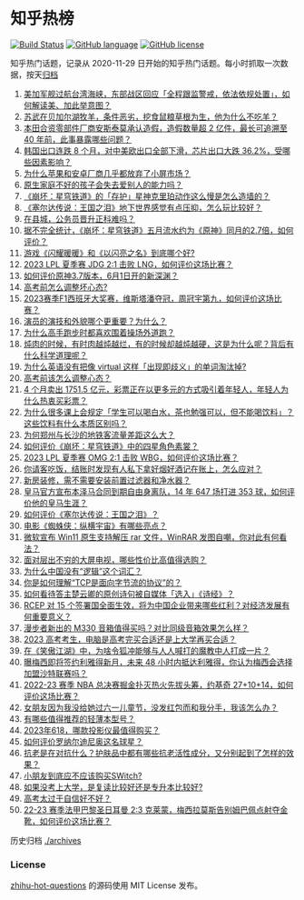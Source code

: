 # 知乎热榜
[![Build Status](https://github.com/ToWeLong/zhihu-hot-questions/workflows/CI/badge.svg)](https://github.com/ToWeLong/zhihu-hot-questions/actions)
[![GitHub language](https://img.shields.io/badge/language-golang-orange.svg)](https://golang.org/)
[![GitHub license](https://img.shields.io/github/license/ToWeLong/zhihu-hot-questions)](https://github.com/ToWeLong/zhihu-hot-questions/blob/main/LICENSE)

知乎热门话题，记录从 2020-11-29 日开始的知乎热门话题。每小时抓取一次数据，按天[归档](./archives)

<!-- BEGIN -->

1. [美加军舰过航台湾海峡，东部战区回应「全程跟监警戒，依法依规处置」，如何解读美、加此举意图？](https://www.zhihu.com/question/604645738)
1. [苏武在贝加尔湖牧羊，条件恶劣，挖食鼠粮草根为生，他为什么不吃羊？](https://www.zhihu.com/question/25483987)
1. [本田合资零部件厂商安斯泰莫承认造假，造假数量超 2 亿件，最长可追溯至 40 年前，此事暴露哪些问题？](https://www.zhihu.com/question/602979872)
1. [韩国出口连跌 8 个月，对中美欧出口全部下滑，芯片出口大跌 36.2%，受哪些因素影响？](https://www.zhihu.com/question/604222429)
1. [为什么苹果和安卓厂商几乎都放弃了小屏市场？](https://www.zhihu.com/question/603801469)
1. [原生家庭不好的孩子会失去爱别人的能力吗？](https://www.zhihu.com/question/603427798)
1. [《崩坏：星穹铁道》的「存护」星神克里珀动作这么慢是怎么造墙的？](https://www.zhihu.com/question/603007268)
1. [《塞尔达传说：王国之泪》地下世界感觉有点压抑，怎么玩比较好？](https://www.zhihu.com/question/600762687)
1. [在县城，公务员晋升正科难吗？](https://www.zhihu.com/question/597393632)
1. [据不完全统计，《崩坏：星穹铁道》五月流水约为《原神》同月的2.7倍，如何评价？](https://www.zhihu.com/question/604195870)
1. [游戏《闪耀暖暖》和《以闪亮之名》到底哪个好?](https://www.zhihu.com/question/553106542)
1. [2023 LPL 夏季赛 JDG 2:1 击败 LNG，如何评价这场比赛？](https://www.zhihu.com/question/604743338)
1. [如何评价原神3.7版本，6月1日开的新深渊？](https://www.zhihu.com/question/604176024)
1. [高考前怎么调整坏心态?](https://www.zhihu.com/question/604564643)
1. [2023赛季F1西班牙大奖赛，维斯塔潘夺冠，周冠宇第九，如何评价这场比赛？](https://www.zhihu.com/question/604771008)
1. [演员的演技和外貌哪个更重要？为什么？](https://www.zhihu.com/question/596500790)
1. [为什么高手跑步时都喜欢围着操场外道跑？](https://www.zhihu.com/question/604645602)
1. [炖肉的时候，有时肉越炖越烂，有的时候却越炖越硬，这是为什么呢？背后有什么科学道理呢？](https://www.zhihu.com/question/507310446)
1. [为什么英语没有把像 virtual 这样「出现即歧义」的单词淘汰掉?](https://www.zhihu.com/question/603452321)
1. [高考前该怎么调整心态？](https://www.zhihu.com/question/604041092)
1. [4 个月卖出 1751.5 亿元，彩票正在以更多元的方式吸引着年轻人，年轻人为什么热衷买彩票？](https://www.zhihu.com/question/604618222)
1. [为什么很多课上会规定「学生可以喝白水，茶也勉强可以，但不能喝饮料」？这些饮料有什么本质区别吗？](https://www.zhihu.com/question/601191918)
1. [为何郑州与长沙的地铁客流量差距这么大？](https://www.zhihu.com/question/603935230)
1. [如何评价《崩坏：星穹铁道》中的四星角色素裳？](https://www.zhihu.com/question/599375788)
1. [2023 LPL 夏季赛 OMG 2:1 击败 WBG，如何评价这场比赛？](https://www.zhihu.com/question/604739881)
1. [你请客吃饭，结账时发现有人私下拿好烟好酒记在账上，怎么应对？](https://www.zhihu.com/question/465991724)
1. [新房装修，需不需要安装前置过滤器和净水器？](https://www.zhihu.com/question/450419506)
1. [皇马官方宣布本泽马合同到期自由身离队，14 年 647 场打进 353 球，如何评价他的皇马生涯？](https://www.zhihu.com/question/604741814)
1. [如何评价《塞尔达传说：王国之泪》？](https://www.zhihu.com/question/593908300)
1. [电影《蜘蛛侠：纵横宇宙》有哪些亮点？](https://www.zhihu.com/question/504215688)
1. [微软宣布 Win11 原生支持解压 rar 文件，WinRAR 发图自嘲，你对此有何看法？](https://www.zhihu.com/question/604180951)
1. [面对层出不穷的大屏电视，哪些性价比高值得选购？](https://www.zhihu.com/question/604717678)
1. [为什么中国没有“逻辑”这个词汇？](https://www.zhihu.com/question/602626141)
1. [你是如何理解“TCP是面向字节流的协议”的？](https://www.zhihu.com/question/602003556)
1. [如何看待答主楚云卿的原创诗句被自媒体「选入」《诗经》？](https://www.zhihu.com/question/604719253)
1. [RCEP 对 15 个签署国全面生效，将为中国企业带来哪些红利？对经济发展有何重要意义？](https://www.zhihu.com/question/604377442)
1. [漫步者新出的 M330 音箱值得买吗？对比同级音箱效果怎么样？](https://www.zhihu.com/question/601282358)
1. [2023 高考考生，电脑是高考完买合适还是上大学再买合适？](https://www.zhihu.com/question/604244622)
1. [在《笑傲江湖》中，为啥令狐冲能够与人人喊打的魔教中人打成一片？](https://www.zhihu.com/question/604133289)
1. [曝梅西即将签约利雅得新月，未来 48 小时内抵达利雅得，你认为梅西会选择加盟沙特联赛吗？](https://www.zhihu.com/question/604704955)
1. [2022-23 赛季 NBA 总决赛掘金扑灭热火先拔头筹，约基奇 27+10+14，如何评价这场比赛？](https://www.zhihu.com/question/604369865)
1. [女朋友因为我没给她过六一儿童节，没发红包而和我分手，我该怎么办？](https://www.zhihu.com/question/604201618)
1. [有哪些值得推荐的轻薄本型号？](https://www.zhihu.com/question/597627064)
1. [2023年618，哪款投影仪最值得购买？](https://www.zhihu.com/question/601035351)
1. [如何评价罗纳尔迪尼奥这名球星？](https://www.zhihu.com/question/597635714)
1. [抗老是在对抗什么？护肤品中都有哪些抗老活性成分，又分别起到了怎样的效果？](https://www.zhihu.com/question/604009647)
1. [小朋友到底应不应该购买SWitch?](https://www.zhihu.com/question/595138566)
1. [如果没考上大学，是复读比较好还是专升本比较好?](https://www.zhihu.com/question/593476063)
1. [高考太过于自信好不好？](https://www.zhihu.com/question/604658466)
1. [22-23 赛季法甲巴黎圣日耳曼 2:3 克莱蒙，梅西拉莫斯告别姆巴佩点射夺金靴，如何评价这场比赛？](https://www.zhihu.com/question/604675441)

<!-- END -->

历史归档 [./archives](./archives)


### License
[zhihu-hot-questions](https://github.com/towelong/zhihu-hot-questions) 的源码使用 MIT License 发布。